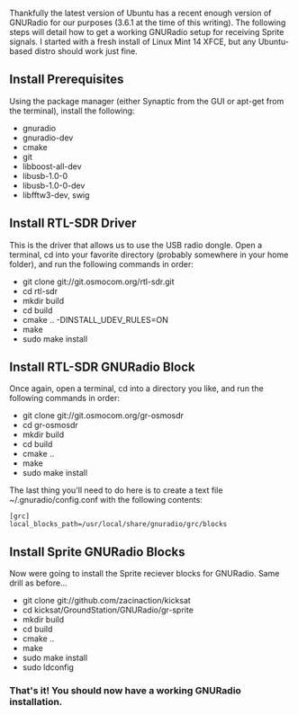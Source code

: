 Thankfully the latest version of Ubuntu has a recent enough version of GNURadio for our purposes (3.6.1 at the time of this writing). The following steps will detail how to get a working GNURadio setup for receiving Sprite signals. I started with a fresh install of Linux Mint 14 XFCE, but any Ubuntu-based distro should work just fine.

## Install Prerequisites
Using the package manager (either Synaptic from the GUI or apt-get from the terminal), install the following:
- gnuradio
- gnuradio-dev
- cmake
- git
- libboost-all-dev
- libusb-1.0-0
- libusb-1.0-0-dev
- libfftw3-dev, swig

## Install RTL-SDR Driver
This is the driver that allows us to use the USB radio dongle. Open a terminal, cd into your favorite directory (probably somewhere in your home folder), and run the following commands in order:
- git clone git://git.osmocom.org/rtl-sdr.git
- cd rtl-sdr
- mkdir build
- cd build
- cmake .. -DINSTALL_UDEV_RULES=ON
- make
- sudo make install

## Install RTL-SDR GNURadio Block
Once again, open a terminal, cd into a directory you like, and run the following commands in order:
- git clone git://git.osmocom.org/gr-osmosdr
- cd gr-osmosdr
- mkdir build
- cd build
- cmake ..
- make
- sudo make install

The last thing you'll need to do here is to create a text file ~/.gnuradio/config.conf with the following contents:
```
[grc]
local_blocks_path=/usr/local/share/gnuradio/grc/blocks
```

## Install Sprite GNURadio Blocks
Now were going to install the Sprite reciever blocks for GNURadio. Same drill as before...
- git clone git://github.com/zacinaction/kicksat
- cd kicksat/GroundStation/GNURadio/gr-sprite
- mkdir build
- cd build
- cmake ..
- make
- sudo make install
- sudo ldconfig

### That's it! You should now have a working GNURadio installation.
